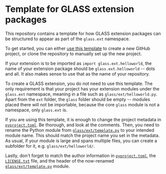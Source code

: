 Template for GLASS extension packages
=====================================

This repository contains a template for how GLASS extension packages can be
structured to appear as part of the `glass.ext` namespace.

To get started, you can either [use this template] to create a new GitHub
project, or clone the repository to manually set up the new project.

If your extension is to be imported as `import glass.ext.helloworld`, the name
of your extension package should be `glass.ext.helloworld` -- dots and all.
It also makes sense to use that as the name of your repository.

To create a GLASS extension, you do not need to use this template.  The only
requirement is that your project has your extension modules under the
`glass.ext` namespace, meaning in a file such as `glass/ext/helloworld.py`.
Apart from the `ext` folder, the `glass` folder should be empty -- modules
placed there will not be importable, because the core `glass` module is not a
namespace, only `glass.ext` is.

If you are using this template, it is enough to change the project metadata in
[`pyproject.toml`].  Be thorough, and look at the comments.  Then, you need to
rename the Python module from [`glass/ext/template.py`] to your intended module
name.  This should match the project name you set in the metadata.  As usual,
if your module is large and spans multiple files, you can create a subfolder
for it, e.g. `glass/ext/helloworld/`.

Lastly, don't forget to match the author information in [`pyproject.toml`], the
[`LICENSE.txt`] file, and the header of the now-renamed
[`glass/ext/template.py`] module.

[use this template]: https://github.com/glass-dev/glass.ext.template/generate
[`pyproject.toml`]: pyproject.toml
[`glass/ext/template.py`]: glass/ext/template.py
[`LICENSE.txt`]: LICENSE.txt
